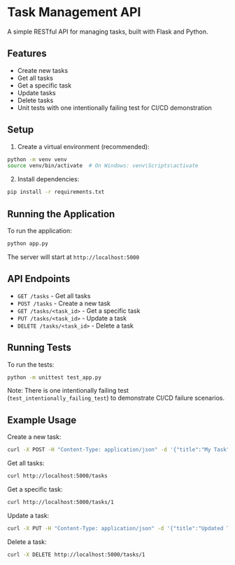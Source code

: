 # Task Management API

A simple RESTful API for managing tasks, built with Flask and Python.

## Features

- Create new tasks
- Get all tasks
- Get a specific task
- Update tasks
- Delete tasks
- Unit tests with one intentionally failing test for CI/CD demonstration

## Setup

1. Create a virtual environment (recommended):
```bash
python -m venv venv
source venv/bin/activate  # On Windows: venv\Scripts\activate
```

2. Install dependencies:
```bash
pip install -r requirements.txt
```

## Running the Application

To run the application:
```bash
python app.py
```

The server will start at `http://localhost:5000`

## API Endpoints

- `GET /tasks` - Get all tasks
- `POST /tasks` - Create a new task
- `GET /tasks/<task_id>` - Get a specific task
- `PUT /tasks/<task_id>` - Update a task
- `DELETE /tasks/<task_id>` - Delete a task

## Running Tests

To run the tests:
```bash
python -m unittest test_app.py
```

Note: There is one intentionally failing test (`test_intentionally_failing_test`) to demonstrate CI/CD failure scenarios.

## Example Usage

Create a new task:
```bash
curl -X POST -H "Content-Type: application/json" -d '{"title":"My Task","description":"Task description"}' http://localhost:5000/tasks
```

Get all tasks:
```bash
curl http://localhost:5000/tasks
```

Get a specific task:
```bash
curl http://localhost:5000/tasks/1
```

Update a task:
```bash
curl -X PUT -H "Content-Type: application/json" -d '{"title":"Updated Task","completed":true}' http://localhost:5000/tasks/1
```

Delete a task:
```bash
curl -X DELETE http://localhost:5000/tasks/1
``` 